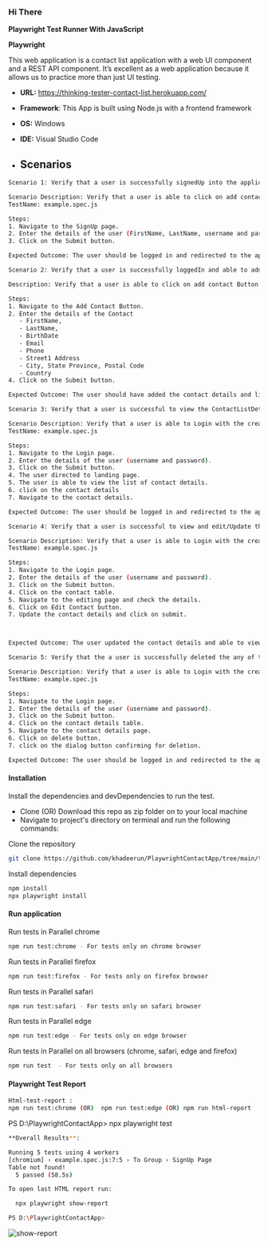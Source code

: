 ### Hi There



**Playwright Test Runner With JavaScript**

**Playwright**

This web application is a contact list application with a web UI component and a REST API component. 
It’s excellent as a web application because it allows us to practice more than just UI testing.

-  **URL:** https://thinking-tester-contact-list.herokuapp.com/
*   **Framework**: This App is built using Node.js with a frontend framework
+  **OS:** Windows
- **IDE:** Visual Studio Code

- ## Scenarios

```bash
Scenario 1: Verify that a user is successfully signedUp into the application.

Scenario Description: Verify that a user is able to click on add contact Button and fill the details.
TestName: example.spec.js

Steps:
1. Navigate to the SignUp page.
2. Enter the details of the user (FirstName, LastName, username and password).
3. Click on the Submit button.

Expected Outcome: The user should be logged in and redirected to the application landing page.

```
```bash
Scenario 2: Verify that a user is successfully loggedIn and able to add the contact in the add contact page.

Description: Verify that a user is able to click on add contact Button and fill the details.

Steps:
1. Navigate to the Add Contact Button.
2. Enter the details of the Contact
   - FirstName,
   - LastName,
   - BirthDate
   - Email
   - Phone
   - Street1 Address
   - City, State Province, Postal Code
   - Country
4. Click on the Submit button.

Expected Outcome: The user should have added the contact details and listed it in landing page.

```

```bash
Scenario 3: Verify that a user is successful to view the ContactListDetails in the application.

Scenario Description: Verify that a user is able to Login with the created username and password and click on login Button and view the contact list Details.
TestName: example.spec.js

Steps:
1. Navigate to the Login page.
2. Enter the details of the user (username and password).
3. Click on the Submit button.
4. The user directed to landing page.
5. The user is able to view the list of contact details.
6. click on the contact details
7. Navigate to the contact details.

Expected Outcome: The user should be logged in and redirected to the application landing page.

```

```bash
Scenario 4: Verify that a user is successful to view and edit/Update the contact details in the application.

Scenario Description: Verify that a user is able to Login with the created username and password and click on contact details and view the contact list Details to edit or update if any on the editing page.
TestName: example.spec.js

Steps:
1. Navigate to the Login page.
2. Enter the details of the user (username and password).
3. Click on the Submit button.
4. Click on the contact table.
5. Navigate to the editing page and check the details.
6. Click on Edit Contact button.
7. Update the contact details and click on submit.



Expected Outcome: The user updated the contact details and able to view the new contact details.

```

```bash
Scenario 5: Verify that the a user is successfully deleted the any of the Contact Details in the application.

Scenario Description: Verify that a user is able to Login with the created username and password and able to delete the contact details.
TestName: example.spec.js

Steps:
1. Navigate to the Login page.
2. Enter the details of the user (username and password).
3. Click on the Submit button.
4. Click on the contact details table.
5. Navigate to the contact details page.
6. Click on delete button.
7. click on the dialog button confirming for deletion.

Expected Outcome: The user should be logged in and redirected to the application landing page.

```

 #### Installation

Install the dependencies and devDependencies to run the test.

- Clone (OR) Download this repo as zip folder on to your local machine
- Navigate to project's directory on terminal and run the following commands:

Clone the repository

```bash
git clone https://github.com/khadeerun/PlaywrightContactApp/tree/main/tests
```

Install dependencies

```bash
npm install
npx playwright install
```

#### Run application

Run tests in Parallel chrome

```bash
npm run test:chrome - For tests only on chrome browser
```

Run tests in Parallel firefox

```bash
npm run test:firefox - For tests only on firefox browser
```

Run tests in Parallel safari

```bash
npm run test:safari - For tests only on safari browser
```

Run tests in Parallel edge

```bash
npm run test:edge - For tests only on edge browser
```

Run tests in Parallel on all browsers (chrome, safari, edge and firefox)

```bash
npm run test  - For tests only on all browsers
```

#### Playwright Test Report 

```bash
Html-test-report :
npm run test:chrome (OR)  npm run test:edge (OR) npm run html-report
```

PS D:\PlaywrightContactApp> npx playwright test
```bash
**Overall Results**:

Running 5 tests using 4 workers
[chromium] › example.spec.js:7:5 › To Group › SignUp Page
Table not found!
  5 passed (58.5s)

To open last HTML report run:

  npx playwright show-report

PS D:\PlaywrightContactApp> 


```

![show-report](https://github.com/khadeerun/PlaywrightContactApp/assets/110010732/492d8128-7556-4682-90b7-9dd231d8566e)



